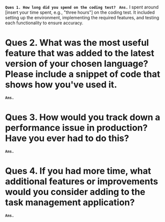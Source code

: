 **`Ques 1. How long did you spend on the coding test? `**
**`Ans.`** I spent around [insert your time spent, e.g., "three hours"] on the coding test. It included setting up the environment, implementing the required features, and testing each functionality to ensure accuracy.


# Ques 2. What was the most useful feature that was added to the latest version of your chosen language? Please include a snippet of code that shows how you've used it.
**`Ans.`** 


# Ques 3. How would you track down a performance issue in production? Have you ever had to do this?
**`Ans.`** 


# Ques 4. If you had more time, what additional features or improvements would you consider adding to the task management application?
**`Ans.`** 